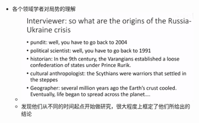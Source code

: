 - 各个领域学者对局势的理解
	- ![image.png](../assets/image_1645764758391_0.png)
	- 发现他们从不同的时间起点开始做研究，很大程度上框定了他们所给出的结论
